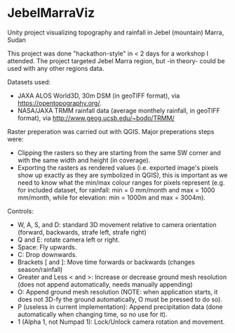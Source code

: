 # JebelMarraViz
Unity project visualizing topography and rainfall in Jebel (mountain) Marra, Sudan

This project was done "hackathon-style" in < 2 days for a workshop I attended. The project targeted Jebel Marra region, but -in theory- could be used with any other regions data.

Datasets used:
- JAXA ALOS World3D, 30m DSM (in geoTIFF format), via https://opentopography.org/.
- NASA/JAXA TRMM rainfall data (average monthely rainfall, in geoTIFF format), via http://www.geog.ucsb.edu/~bodo/TRMM/


Raster preperation was carried out with QGIS. Major preperations steps were:
- Clipping the rasters so they are starting from the same SW corner and with the same width and height (in coverage).
- Exporting the rasters as rendered values (i.e. exported image's pixels show up exactly as they are symbolized in QGIS), this is important as we need to know what the min/max colour ranges for pixels represent (e.g. for included dataset, for rainfall: min = 0 mm/month and max = 1000 mm/month, while for elevation: min = 1000m and max = 3004m).


Controls:
- W, A, S, and D: standard 3D movement relative to camera orientation (forward, backwards, strafe left, strafe right)
- Q and E: rotate camera left or right.
- Space: Fly upwards.
- C: Drop downwards.
- Brackets [ and ]: Move time forwards or backwards (changes season/rainfall)
- Greater and Less < and >: Increase or decrease ground mesh resolution (does not append automatically, needs manually appending)
- O: Append ground mesh resolution (NOTE: when application starts, it does not 3D-fy the ground automatically, O must be pressed to do so).
- P (useless in current implementation): Append precipitation data (done automatically when changing time, so no use for it).
- 1 (Alpha 1, not Numpad 1): Lock/Unlock camera rotation and movement.

